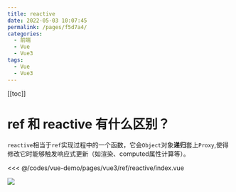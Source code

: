 ```yaml
---
title: reactive
date: 2022-05-03 10:07:45
permalink: /pages/f5d7a4/
categories:
  - 前端
  - Vue
  - Vue3
tags:
  - Vue
  - Vue3
---
```


[[toc]]

# ref 和 reactive 有什么区别？

`reactive`相当于`ref`实现过程中的一个函数，它会`Object`对象**递归**套上`Proxy`,使得修改它时能够触发响应式更新（如渲染、computed属性计算等）。

<<< @/codes/vue-demo/pages/vue3/ref/reactive/index.vue

![](https://linyc.oss-cn-beijing.aliyuncs.com/20220504155953.png)
